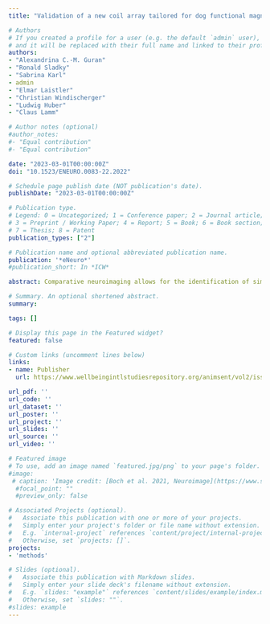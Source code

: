 ```yaml
---
title: "Validation of a new coil array tailored for dog functional magnetic resonance imaging (fMRI) studies"

# Authors
# If you created a profile for a user (e.g. the default `admin` user), write the username (folder name) here 
# and it will be replaced with their full name and linked to their profile.
authors: 
- "Alexandrina C.-M. Guran"
- "Ronald Sladky"
- "Sabrina Karl"
- admin
- "Elmar Laistler"
- "Christian Windischerger"
- "Ludwig Huber"
- "Claus Lamm"

# Author notes (optional)
#author_notes:
#- "Equal contribution"
#- "Equal contribution"

date: "2023-03-01T00:00:00Z"
doi: "10.1523/ENEURO.0083-22.2022"

# Schedule page publish date (NOT publication's date).
publishDate: "2023-03-01T00:00:00Z"

# Publication type.
# Legend: 0 = Uncategorized; 1 = Conference paper; 2 = Journal article;
# 3 = Preprint / Working Paper; 4 = Report; 5 = Book; 6 = Book section;
# 7 = Thesis; 8 = Patent
publication_types: ["2"]

# Publication name and optional abbreviated publication name.
publication: '*eNeuro*'
#publication_short: In *ICW*

abstract: Comparative neuroimaging allows for the identification of similarities and differences between species. It provides an important and promising avenue, to answer questions about the evolutionary origins of the brain´s organization, in terms of both structure and function. Dog functional magnetic resonance imaging (fMRI) has recently become one particularly promising and increasingly used approach to study brain function and coevolution. In dog neuroimaging, image acquisition has so far been mostly performed with coils originally developed for use in human MRI. Since such coils have been tailored to human anatomy, their sensitivity and data quality is likely not optimal for dog MRI. Therefore, we developed a multichannel receive coil (K9 coil, read “canine”) tailored for high-resolution functional imaging in canines, optimized for dog cranial anatomy. In this paper we report structural (n = 9) as well as functional imaging data (resting-state, n = 6; simple visual paradigm, n = 9) collected with the K9 coil in comparison to reference data collected with a human knee coil. Our results show that the K9 coil significantly outperforms the human knee coil, improving the signal-to-noise ratio (SNR) across the imaging modalities. We noted increases of roughly 45% signal-to-noise in the structural and functional domain. In terms of translation to fMRI data collected in a visual flickering checkerboard paradigm, group-level analyses show that the K9 coil performs better than the knee coil as well. These findings demonstrate how hardware improvements may be instrumental in driving data quality, and thus, quality of imaging results, for dog-human comparative neuroimaging.

# Summary. An optional shortened abstract.
summary:  

tags: []

# Display this page in the Featured widget?
featured: false

# Custom links (uncomment lines below)
links:
- name: Publisher
  url: https://www.wellbeingintlstudiesrepository.org/animsent/vol2/iss14/14/

url_pdf: ''
url_code: ''
url_dataset: ''
url_poster: ''
url_project: ''
url_slides: ''
url_source: ''
url_video: ''

# Featured image
# To use, add an image named `featured.jpg/png` to your page's folder. 
#image:
 # caption: 'Image credit: [Boch et al. 2021, Neuroimage](https://www.sciencedirect.com/science/article/pii/S1053811920308995?via%3Dihub#sec0028)'
  #focal_point: ""
  #preview_only: false

# Associated Projects (optional).
#   Associate this publication with one or more of your projects.
#   Simply enter your project's folder or file name without extension.
#   E.g. `internal-project` references `content/project/internal-project/index.md`.
#   Otherwise, set `projects: []`.
projects:
- 'methods'

# Slides (optional).
#   Associate this publication with Markdown slides.
#   Simply enter your slide deck's filename without extension.
#   E.g. `slides: "example"` references `content/slides/example/index.md`.
#   Otherwise, set `slides: ""`.
#slides: example
---
```


